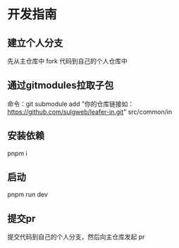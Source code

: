 # 开发指南

## 建立个人分支
先从主仓库中 fork 代码到自己的个人仓库中

## 通过gitmodules拉取子包
命令：git submodule add "你的仓库链接如：https://github.com/sulgweb/leafer-in.git" src/common/in

## 安装依赖
pnpm i

## 启动
pnpm run dev

## 提交pr
提交代码到自己的个人分支，然后向主仓库发起 pr

